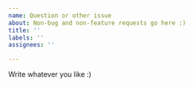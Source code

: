 ```yaml
---
name: Question or other issue
about: Non-bug and non-feature requests go here :)
title: ''
labels: ''
assignees: ''

---
```


Write whatever you like :)
